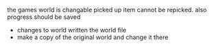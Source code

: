 the games world is changable
picked up item cannot be repicked.
also progress should be saved

- changes to world written the world file
- make a copy of the original world and change it there
